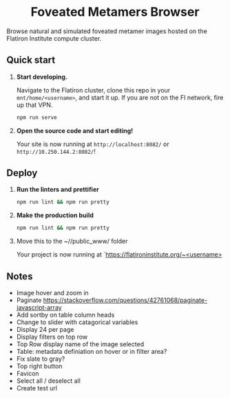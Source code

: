 <h1 align="center">
  Foveated Metamers Browser 
</h1>

Browse natural and simulated foveated metamer images hosted on the Flatiron Institute compute cluster.

## Quick start

1.  **Start developing.**

    Navigate to the Flatiron cluster, clone this repo in your `mnt/home/<username>`, and start it up. If you are not on the FI network, fire up that VPN.

    ```zsh
    npm run serve
    ```

2.  **Open the source code and start editing!**

    Your site is now running at `http://localhost:8082/` or `http://10.250.144.2:8082/`!

## Deploy

1. **Run the linters and prettifier**

   ```zsh
   npm run lint && npm run pretty 
   ```

2. **Make the production build**

   ```zsh
   npm run lint && npm run pretty 
   ```

3. Move this to the ~/<username>/public_www/ folder

    Your project is now running at `https://flatironinstitute.org/~<username>


## Notes
- Image hover and zoom in
- Paginate https://stackoverflow.com/questions/42761068/paginate-javascript-array
- Add sortby on table column heads
- Change to slider with catagorical variables
- Display 24 per page 
- Display filters on top row
- Top Row display name of the image selected
- Table: metadata definiation on hover or in filter area?
- Fix slate to gray? 
- Top right button
- Favicon
- Select all / deselect all
- Create test url